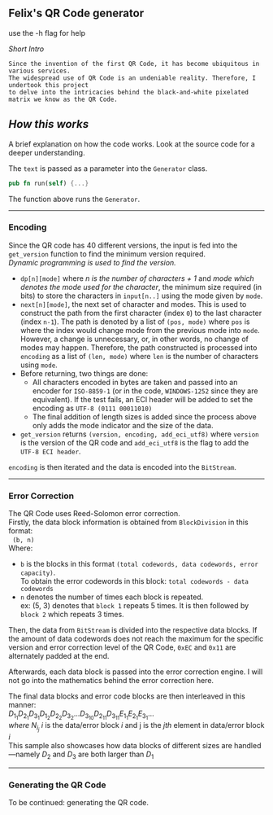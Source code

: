 Felix's QR Code generator
---
use the -h flag for help


_Short Intro_
```text
Since the invention of the first QR Code, it has become ubiquitous in various services.
The widespread use of QR Code is an undeniable reality. Therefore, I undertook this project
to delve into the intricacies behind the black-and-white pixelated matrix we know as the QR Code.
```


_How this works_<br/>
---
A brief explanation on how the code works. Look at the source code for a deeper understanding.


The ```text``` is passed as a parameter into the ```Generator``` class.
```rust
pub fn run(self) {...}
```
The function above runs the ```Generator```.

---
<h3>Encoding</h3>

Since the QR code has 40 different versions, the input is fed into the ```get_version``` function
to find the minimum version required.<br/>
_Dynamic programming is used to find the version.<br/>_
- ```dp[n][mode]``` where _n is the number of characters + 1_ and _mode which denotes the mode used for the character_,
the minimum size required (in bits) to store the characters in ```input[n..]``` using the mode given by ```mode```.
- ```next[n][mode]```, the next set of character and modes. This is used to construct the path from the first character (index `0`) to the last character (index `n-1`).
The path is denoted by a list of ```(pos, mode)``` where `pos` is where the index would change mode from the previous mode into `mode`.
However, a change is unnecessary, or, in other words, no change of modes may happen.
Therefore, the path constructed is processed into ```encoding``` as a list of ```(len, mode)``` where `len` is the number of characters using `mode`.
- Before returning, two things are done:
  - All characters encoded in bytes are taken and passed into an encoder for `ISO-8859-1` (or in the code, `WINDOWS-1252` since they are equivalent).
    If the test fails, an ECI header will be added to set the encoding as `UTF-8 (0111 00011010)`
  - The final addition of length sizes is added since the process above only adds the mode indicator and the size of the data.
- `get_version` returns `(version, encoding, add_eci_utf8)` where `version` is the version of the QR code and `add_eci_utf8` is the flag to add the `UTF-8 ECI header`.<br/>

`encoding` is then iterated and the data is encoded into the `BitStream`.

---
<h3>Error Correction</h3>

The QR Code uses Reed-Solomon error correction.<br/>
Firstly, the data block information is obtained from `BlockDivision` in this format:<br/>
&nbsp; `(b, n)`<br/>
Where:
- `b` is the blocks in this format `(total codewords, data codewords, error capacity)`.<br/>
  To obtain the error codewords in this block: `total codewords - data codewords`
- `n` denotes the number of times each block is repeated.<br/>
  ex: (5, 3) denotes that `block 1` repeats 5 times. It is then followed by `block 2` which repeats 3 times.


Then, the data from `BitStream` is divided into the respective data blocks. If the amount of data codewords does not reach the maximum for the specific version and error correction level of the QR Code, `0xEC` and `0x11` are alternately padded at the end.

Afterwards, each data block is passed into the error correction engine. I will not go into the mathematics behind the error correction here.

The final data blocks and error code blocks are then interleaved in this manner:<br/>
$D_{1_{1}}D_{2_{1}}D_{3_{1}}D_{1_{2}}D_{2_{2}}D_{3_{2}}...D_{3_{10}}D_{2_{11}}D_{3_{11}}E_{1_{1}}E_{2_{1}}E_{3_{1}}...$<br/>
$where\text{ }N_{i_{j}}\text{ }i\text{ is the data/error block }i\text{ and j is the }jth\text{ element in data/error block }i$<br/>
This sample also showcases how data blocks of different sizes are handled—namely $D_{2}\text{ and }D_{3}\text{ are both larger than }D_{1}$

---
<h3>Generating the QR Code</h3>
To be continued: generating the QR code.
